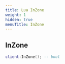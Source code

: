 ```yaml
---
title: Lua InZone
weight: 1
hidden: true
menuTitle: InZone
---
```

## InZone
```lua
client:InZone(); -- bool
```